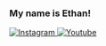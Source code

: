 ### My name is Ethan!
<div id="badges">
  <a href="https://www.instagram.com/97expawn">
    <img src="https://img.shields.io/badge/Instagram-orange?style=for-the-badge&logo=instagram&logoColor=white" alt="Instagram"/>
  </a>
  <a href="https://www.youtube.com/@expawn/">
    <img src="https://img.shields.io/badge/YouTube-red?style=for-the-badge&logo=youtube&logoColor=white" alt="Youtube"/>
  </a>
</div>
